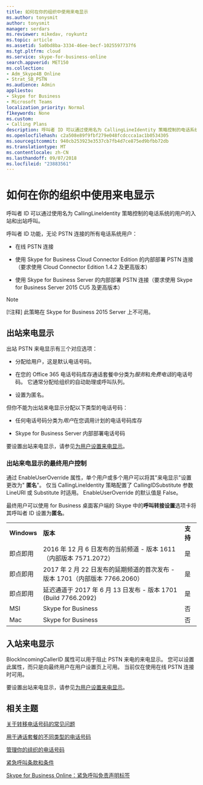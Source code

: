 ```yaml
---
title: 如何在你的组织中使用来电显示
ms.author: tonysmit
author: tonysmit
manager: serdars
ms.reviewer: mikedav, roykuntz
ms.topic: article
ms.assetid: 5a0bd8ba-3334-46ee-becf-1025597737f6
ms.tgt.pltfrm: cloud
ms.service: skype-for-business-online
search.appverid: MET150
ms.collection:
- Adm_Skype4B_Online
- Strat_SB_PSTN
ms.audience: Admin
appliesto:
- Skype for Business
- Microsoft Teams
localization_priority: Normal
f1keywords: None
ms.custom:
- Calling Plans
description: 呼叫者 ID 可以通过使用名为 CallingLineIdentity 策略控制的电话系统的用户的入站和出站呼叫。
ms.openlocfilehash: c2a508e89f9fbf279e048fcdccca1ac1b0534305
ms.sourcegitcommit: 940cb253923e3537cb7fb4d7ce875ed9bfbb72db
ms.translationtype: MT
ms.contentlocale: zh-CN
ms.lasthandoff: 09/07/2018
ms.locfileid: "23883561"
---
```

# <a name="how-can-caller-id-be-used-in-your-organization"></a>如何在你的组织中使用来电显示

呼叫者 ID 可以通过使用名为 CallingLineIdentity 策略控制的电话系统的用户的入站和出站呼叫。
  
呼叫者 ID 功能，无论 PSTN 连接的所有电话系统用户：
  
- 在线 PSTN 连接
    
- 使用 Skype for Business Cloud Connector Edition 的内部部署 PSTN 连接（要求使用 Cloud Connector Edition 1.4.2 及更高版本）
    
- 使用 Skype for Business Server 的内部部署 PSTN 连接（要求使用 Skype for Business Server 2015 CU5 及更高版本）
    
> [!NOTE]
> [!注释] 此策略在 Skype for Business 2015 Server 上不可用。 
  
## <a name="outbound-caller-id"></a>出站来电显示

出站 PSTN 来电显示有三个对应选项：
  
- 分配给用户，这是默认电话号码。
    
- 在您的 Office 365 电话号码库存通话套餐中分类为*服务*和*免费电话*的电话号码。 它通常分配给组织的自动助理或呼叫队列。
    
- 设置为匿名。
    
但你不能为出站来电显示分配以下类型的电话号码：
  
- 任何电话号码分类为*用户*在您调用计划的电话号码库存
    
- Skype for Business Server 内部部署电话号码
    
要设置出站来电显示，请参见[为用户设置来电显示](set-the-caller-id-for-a-user.md)。
  
### <a name="end-user-control-of-outbound-caller-id"></a>出站来电显示的最终用户控制

通过 EnableUserOverride 属性，单个用户或多个用户可以将其"来电显示"设置更改为" **匿名**"。 仅当 CallingLineIdentity 策略配置了 CallingIDSubstitute 参数 LineURI 或 Substitute 时适用。 EnableUserOverride 的默认值是 False。
  
最终用户可以使用 for Business 桌面客户端的 Skype 中的**呼叫转接设置**选项卡将其呼叫者 ID 设置为**匿名**。
  
||||
|:-----|:-----|:-----|
|**Windows** <br/> |**版本** <br/> |**支持** <br/> |
|即点即用  <br/> |2016 年 12 月 6 日发布的当前频道 - 版本 1611（内部版本 7571.2072）  <br/> |是  <br/> |
|即点即用  <br/> |2017 年 2 月 22 日发布的延期频道的首次发布 - 版本 1701（内部版本 7766.2060）  <br/> |是  <br/> |
|即点即用  <br/> |延迟通道于 2017 年 6 月 13 日发布 - 版本 1701 (Build 7766.2092)  <br/> |是  <br/> |
|MSI  <br/> |Skype for Business  <br/> |否  <br/> |
|Mac  <br/> |Skype for Business  <br/> |否  <br/> |
   
## <a name="inbound-caller-id"></a>入站来电显示

BlockIncomingCallerID 属性可以用于阻止 PSTN 来电的来电显示。 您可以设置此属性，而只是向最终用户在用户设置页上可用。 当前仅在使用在线 PSTN 连接时可用。
  
要设置出站来电显示，请参见[为用户设置来电显示](set-the-caller-id-for-a-user.md)。
  
## <a name="related-topics"></a>相关主题
[关于转移电话号码的常见问题](/microsoftteams/transferring-phone-numbers-common-questions)

[用于通话套餐的不同类型的电话号码](/microsoftteams/different-kinds-of-phone-numbers-used-for-calling-plans)

[管理你的组织的电话号码](/microsoftteams/manage-phone-numbers-for-your-organization)

[紧急呼叫条款和条件](/microsoftteams/emergency-calling-terms-and-conditions)

[Skype for Business Online：紧急呼叫免责声明标签](https://github.com/MicrosoftDocs/OfficeDocs-SkypeForBusiness/blob/live/Skype/SfbOnline/downloads/emergency-calling/emergency-calling-label-(en-us)-(v.1.0).zip?raw=true)

  
 